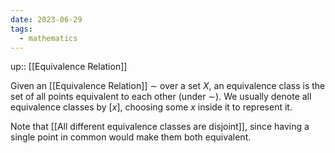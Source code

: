 ```yaml
---
date: 2023-06-29
tags:
  - mathematics
---
```

up:: [[Equivalence Relation]]

Given an [[Equivalence Relation]] $\sim$ over a set $X$, an equivalence class is the set of all points equivalent to each other (under $\sim$). We usually denote all equivalence classes by $[x]$, choosing some $x$ inside it to represent it.

Note that [[All different equivalence classes are disjoint]], since having a single point in common would make them both equivalent.